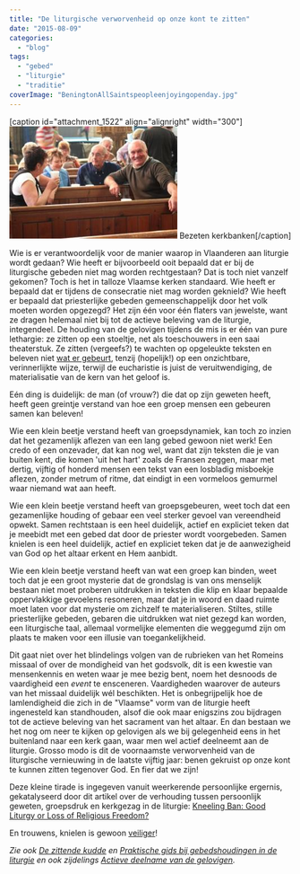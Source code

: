 ```yaml
---
title: "De liturgische verworvenheid op onze kont te zitten"
date: "2015-08-09"
categories: 
  - "blog"
tags: 
  - "gebed"
  - "liturgie"
  - "traditie"
coverImage: "BeningtonAllSaintspeopleenjoyingopenday.jpg"
---
```


\[caption id="attachment\_1522" align="alignright" width="300"\]![Bezeten kerkbanken](images/BeningtonAllSaintspeopleenjoyingopenday-300x200.jpg) Bezeten kerkbanken\[/caption\]

Wie is er verantwoordelijk voor de manier waarop in Vlaanderen aan liturgie wordt gedaan? Wie heeft er bijvoorbeeld ooit bepaald dat er bij de liturgische gebeden niet mag worden rechtgestaan? Dat is toch niet vanzelf gekomen? Toch is het in talloze Vlaamse kerken standaard. Wie heeft er bepaald dat er tijdens de consecratie niet mag worden geknield? Wie heeft er bepaald dat priesterlijke gebeden gemeenschappelijk door het volk moeten worden opgezegd? Het zijn één voor één flaters van jewelste, want ze dragen helemaal niet bij tot de actieve beleving van de liturgie, integendeel. De houding van de gelovigen tijdens de mis is er één van pure lethargie: ze zitten op een stoeltje, net als toeschouwers in een saai theaterstuk. Ze zitten (vergeefs?) te wachten op opgeleukte teksten en beleven niet [wat er gebeurt](http://www.hetkatholiekegeloof.nl/pages/sub/3/34567/179_Wie_viert_de_liturgie_.html), tenzij (hopelijk!) op een onzichtbare, verinnerlijkte wijze, terwijl de eucharistie is juist de veruitwendiging, de materialisatie van de kern van het geloof is.

Eén ding is duidelijk: de man (of vrouw?) die dat op zijn geweten heeft, heeft geen greintje verstand van hoe een groep mensen een gebeuren samen kan beleven!

Wie een klein beetje verstand heeft van groepsdynamiek, kan toch zo inzien dat het gezamenlijk aflezen van een lang gebed gewoon niet werk! Een credo of een onzevader, dat kan nog wel, want dat zijn teksten die je van buiten kent, die komen 'uit het hart' zoals de Fransen zeggen, maar met dertig, vijftig of honderd mensen een tekst van een losbladig misboekje aflezen, zonder metrum of ritme, dat eindigt in een vormeloos gemurmel waar niemand wat aan heeft.

Wie een klein beetje verstand heeft van groepsgebeuren, weet toch dat een gezamenlijke houding of gebaar een veel sterker gevoel van vereendheid opwekt. Samen rechtstaan is een heel duidelijk, actief en expliciet teken dat je meebidt met een gebed dat door de priester wordt voorgebeden. Samen knielen is een heel duidelijk, actief en expliciet teken dat je de aanwezigheid van God op het altaar erkent en Hem aanbidt.

Wie een klein beetje verstand heeft van wat een groep kan binden, weet toch dat je een groot mysterie dat de grondslag is van ons menselijk bestaan niet moet proberen uitdrukken in teksten die klip en klaar bepaalde oppervlakkige gevoelens resoneren, maar dat je in woord en daad ruimte moet laten voor dat mysterie om zichzelf te materialiseren. Stiltes, stille priesterlijke gebeden, gebaren die uitdrukken wat niet gezegd kan worden, een liturgische taal, allemaal vormelijke elementen die weggegumd zijn om plaats te maken voor een illusie van toegankelijkheid.

Dit gaat niet over het blindelings volgen van de rubrieken van het Romeins missaal of over de mondigheid van het godsvolk, dit is een kwestie van mensenkennis en weten waar je mee bezig bent, noem het desnoods de vaardigheid een _event_ te ensceneren. Vaardigheden waarover de auteurs van het missaal duidelijk wél beschikten. Het is onbegrijpelijk hoe de lamlendigheid die zich in de "Vlaamse" vorm van de liturgie heeft ingenesteld kan standhouden, alsof die ook maar enigszins zou bijdragen tot de actieve beleving van het sacrament van het altaar. En dan bestaan we het nog om neer te kijken op gelovigen als we bij gelegenheid eens in het buitenland naar een kerk gaan, waar men wel actief deelneemt aan de liturgie. Grosso modo is dit de voornaamste verworvenheid van de liturgische vernieuwing in de laatste vijftig jaar: benen gekruist op onze kont te kunnen zitten tegenover God. En fier dat we zijn!

Deze kleine tirade is ingegeven vanuit weerkerende persoonlijke ergernis, gekatalyseerd door dit artikel over de verhouding tussen persoonlijk geweten, groepsdruk en kerkgezag in de liturgie: [Kneeling Ban: Good Liturgy or Loss of Religious Freedom?](http://www.crisismagazine.com/2015/kneeling-ban-good-liturgy-or-loss-of-religious-freedom)

En trouwens, knielen is gewoon [veiliger](http://www.lcsun-news.com/las_cruces-news/ci_28574553/police-mailbox-explodes-near-calvary-baptist-las-cruces)!

_Zie ook [De zittende kudde](/blog/de-zittende-kudde/ "De zittende kudde") en [Praktische gids bij gebedshoudingen in de liturgie](/page/praktische-gids-bij-gebedshoudingen-in-de-liturgie/ "Praktische gids bij gebedshoudingen in de liturgie") en ook zijdelings [Actieve deelname van de gelovigen](/blog/actieve-deelname-van-de-gelovigen/ "Actieve deelname van de gelovigen")._
